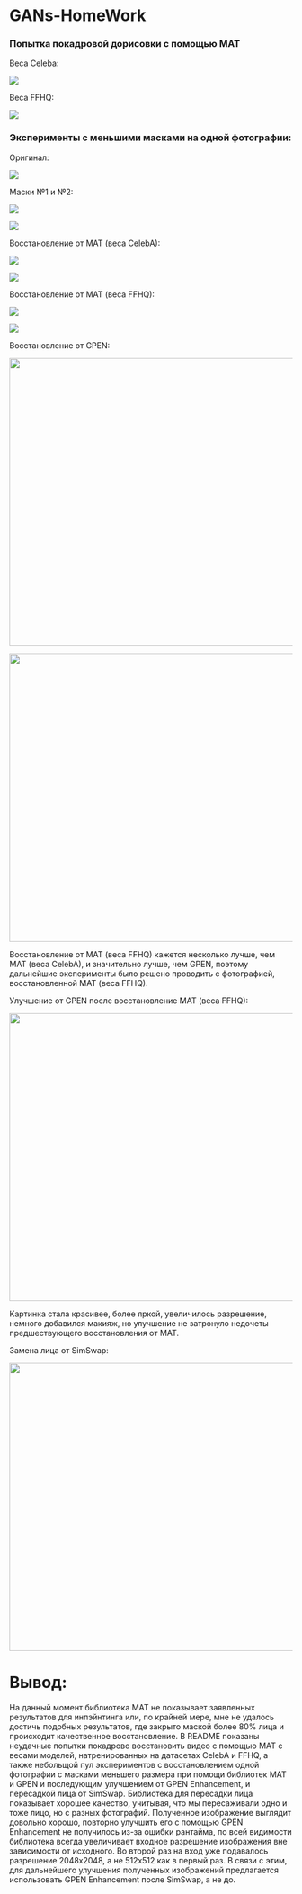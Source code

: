 # GANs-HomeWork
### Попытка покадровой дорисовки с помощью MAT

Веса Celeba:
<p><img src="./pics_and_gifs/big_celeba.gif"\></p>

Веса FFHQ:
<p><img src="./pics_and_gifs/big_ffhq.gif"\></p>

### Эксперименты с меньшими масками на одной фотографии:

Оригинал:
<p><img src="./pics_and_gifs/cropped_original.png"\></p>

Маски №1 и №2:
<p><img src="./pics_and_gifs/img_0_small_mask.png"\></p>
<p><img src="./pics_and_gifs/img_1_bigger_mask.png"\></p>

Восстановление от MAT (веса CelebA):
<p><img src="./pics_and_gifs/img_0_CelebA.png"\></p>
<p><img src="./pics_and_gifs/img_1_CelebA.png"\></p>

Восстановление от MAT (веса FFHQ):
<p><img src="./pics_and_gifs/img_0_FFHQ.png"\></p>
<p><img src="./pics_and_gifs/img_1_FFHQ.png"\></p>

Восстановление от GPEN:
<p><img src="./pics_and_gifs/img_0_GPEN.jpg" height="512px"\></p>
<p><img src="./pics_and_gifs/img_1_GPEN.jpg" height="512px"\></p>

Восстановление от MAT (веса FFHQ) кажется несколько лучше, чем MAT (веса CelebA), и значительно лучше, чем GPEN, поэтому дальнейшие эксперименты было решено проводить с фотографией, восстановленной MAT (веса FFHQ).

Улучшение от GPEN после восстановление MAT (веса FFHQ):
<p><img src="./pics_and_gifs/img_0_FFHQ_GPEN.jpg" height="512px"\></p>

Картинка стала красивее, более яркой, увеличилось разрешение, немного добавился макияж, но улучшение не затронуло недочеты предшествующего восстановления от MAT.

Замена лица от SimSwap:
<p><img src="./pics_and_gifs/result_whole_swapsingle.jpg" height="512px"\></p>

# Вывод:

На данный момент библиотека MAT не показывает заявленных результатов для инпэйнтинга или, по крайней мере, мне не удалось достичь подобных результатов, где закрыто маской более 80% лица и происходит качественное восстановление. В README показаны неудачные попытки покадрово восстановить видео с помощью MAT с весами моделей, натренированных на датасетах CelebA и FFHQ, а также небольщой пул экспериментов с восстановлением одной фотографии с масками меньшего размера при помощи библиотек MAT и GPEN и последующим улучшением от GPEN Enhancement, и пересадкой лица от SimSwap. Библиотека для пересадки лица показывает хорошее качество, учитывая, что мы пересаживали одно и тоже лицо, но с разных фотографий. Полученное изображение выглядит довольно хорошо, повторно улучшить его с помощью GPEN Enhancement не получилось из-за ошибки рантайма, по всей видимости библиотека всегда увеличивает входное разрешение изображения вне зависимости от исходного. Во второй раз на вход уже подавалось разрешение 2048x2048, а не 512x512 как в первый раз. В связи с этим, для дальнейшего улучшения полученных изображений предлагается использовать GPEN Enhancement после SimSwap, а не до.
